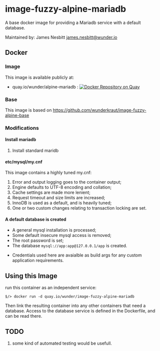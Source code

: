 # image-fuzzy-alpine-mariadb

A base docker image for providing a Mariadb service with a default database.

Maintained by: James Nesbitt <james.nesbitt@wunder.io>

## Docker

### Image

This image is available publicly at:

- quay.io/wunder/alpine-mariadb : [![Docker Repository on Quay](https://quay.io/repository/wunder/fuzzy-alpine-mariadb/status "Docker Repository on Quay")](https://quay.io/repository/wunder/fuzzy-alpine-mariadb)

### Base

This image is based on https://github.com/wunderkraut/image-fuzzy-alpine-base

### Modifications

#### Install mariadb

1. Install standard maridb

#### etc/mysql/my.cnf

This image contains a highly tuned my.cnf:

1. Error and output logging goes to the container output;
2. Engine defaults to UTF-8 encoding and collation;
3. Cache settings are made more lenient;
4. Request timeout and size limits are increased;
5. InnoDB is used as a default, and is heavily tuned;
6. One or two custom changes relating to transaction locking are set.

#### A default database is created

- A general mysql installation is processed;
- Some default insecure mysql access is removed;
- The root password is set;
- The database `mysql://app:app@127.0.0.1/app` is created.

* Credentials used here are avaialble as build args for any custom application requirements.

## Using this Image

run this container as an independent service:

```
$/> docker run -d quay.io/wunder/image-fuzzy-alpine-mariadb
```

Then link the resulting container into any other containers that need a database.
Access to the database service is defined in the Dockerfile, and can be read there.

## TODO

1. some kind of automated testing would be usefull.
